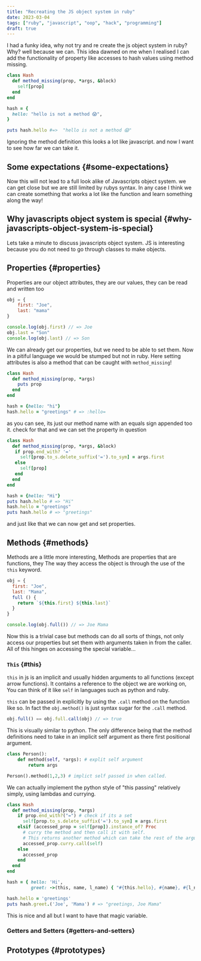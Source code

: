 ```yaml
---
title: "Recreating the JS object system in ruby"
date: 2023-03-04
tags: ["ruby", "javascript", "oop", "hack", "programming"]
draft: true
---
```


I had a funky idea, why not try and re create the js object system in ruby?
Why? well because we can.
This idea dawned on me when I realised I can add the functionality of property
like accesses to hash values using method missing.

```ruby
class Hash
  def method_missing(prop, *args, &block)
    self[prop]
  end
end

hash = {
  hello: "hello is not a method 😱",
}

puts hash.hello #=>  "hello is not a method 😱"
```

Ignoring the method definition this looks a lot like javascript. and now I want to
see how far we can take it.


## Some expectations {#some-expectations}

Now this will not lead to a full look alike of Javascripts object system. we can
get close but we are still limited by rubys syntax. In any case I think we can
create something that works a lot like the function and learn something along
the way!


## Why javascripts object system is special {#why-javascripts-object-system-is-special}

Lets take a minute to discuss javascripts object system.
JS is interesting because you do not need to go through classes to make objects.


## Properties {#properties}

Properties are our object attributes, they are our values, they can be read and
written too

```javascript
obj = {
    first: "Joe",
    last: "mama"
}

console.log(obj.first) // => Joe
obj.last = "Son"
console.log(obj.last) // => Son
```

We can already get our properties, but we need to be able to set them.
Now in a pitiful language we would be stumped but not in ruby. Here setting
attributes is also a method that can be caught with `method_missing`!

```ruby
class Hash
  def method_missing(prop, *args)
    puts prop
  end
end

hash = {hello: "hi"}
hash.hello = "greetings" # => :hello=
```

as you can see, its just our method name with an equals sign appended too it.
check for that and we can set the property in question

```ruby
class Hash
  def method_missing(prop, *args, &block)
   if prop.end_with? '='
     self[prop.to_s.delete_suffix('=').to_sym] = args.first
   else
     self[prop]
   end
  end
end

hash = {hello: "Hi"}
puts hash.hello # => "Hi"
hash.hello = "greetings"
puts hash.hello # => "greetings"
```

and just like that we can now get and set properties.


## Methods {#methods}

Methods are a little more interesting, Methods are properties that are
functions, they The way they access the object is through the use of the `this` keyword.

```js
obj = {
  first: "Joe",
  last: "Mama",
  full () {
    return `${this.first} ${this.last}`
  }
}

console.log(obj.full()) // => Joe Mama
```

Now this is a trivial case but methods can do all sorts of things, not only
access our properties but set them with arguments taken in from the caller.
All of this hinges on accessing the special variable...


### `This` {#this}

`this` in js is an implicit and usually hidden arguments to all functions (except
arrow functions). It contains a reference to the object we are working on, You
can think of it like `self` in languages such as python and ruby.

`this` can be passed in explicitly by using the `.call` method on the function like
so. In fact the `obj.method()` is just syntax sugar for the `.call` method.

```js
obj.full() == obj.full.call(obj) // => true
```

This is visually similar to python. The only difference being that the
method definitions need to take in an implicit self argument as there first
positional argument.

```python
class Person():
    def method(self, *args): # explit self argument
        return args

Person().method(1,2,3) # implict self passed in when called.
```

We can actually implement the python style of "this passing" relatively simply,
using lambdas and currying.

```ruby
class Hash
  def method_missing(prop, *args)
    if prop.end_with?("=") # check if its a set
      self[prop.to_s.delete_suffix('=').to_sym] = args.first
    elsif (accessed_prop = self[prop]).instance_of? Proc
      # curry the method and then call it with self.
      # This returns another method which can take the rest of the arguments
      accessed_prop.curry.call(self)
    else
      accessed_prop
    end
  end
end

hash = { hello: 'Hi',
         greet: ->(this, name, l_name) { "#{this.hello}, #{name}, #{l_name}" } }

hash.hello = 'greetings'
puts hash.greet.('Joe', 'Mama') # => "greetings, Joe Mama"
```

This is nice and all but I want to have that magic variable.


### Getters and Setters {#getters-and-setters}


## Prototypes {#prototypes}
